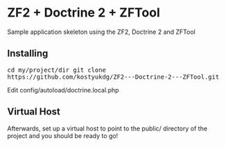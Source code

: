 <h1>ZF2 + Doctrine 2 + ZFTool</h1> 
<p>Sample application skeleton using the ZF2, Doctrine 2 and ZFTool</p>
<h2>Installing</h2> 
<pre>
cd my/project/dir git clone 
https://github.com/kostyukdg/ZF2---Doctrine-2---ZFTool.git </pre>
Edit config/autoload/doctrine.local.php 
<h2>Virtual Host</h2> 
Afterwards, set up a virtual host to point to the public/ directory of the project and you should be ready to go!
